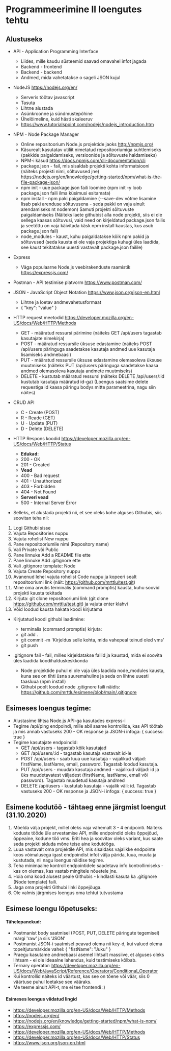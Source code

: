 # Programmeerimine II loengutes tehtu

##  Alustuseks
* API - Application Programming Interface
  * Liides, mille kaudu süsteemid saavad omavahel infot jagada
  * Backend - frontend
  * Backend - backend
  * Andmed, mida vahetatakse o sageli JSON kujul
* NodeJS https://nodejs.org/en/
  * Serveris töötav javascript
  * Tasuta
  * Lihtne alustada
  * Asünkroonne ja sündmustepõhine
  * Ühelõimeline, kuid hästi skaleeruv
  * https://www.tutorialspoint.com/nodejs/nodejs_introduction.htm
* NPM - Node Package Manager
  * Online repositoorium Node.js projektide jaoks http://npmjs.org/
  * Käsurealt kasutatav utiliit nimetatud repositooriumiga suhtlemiseks (pakkide paigaldamiseks, versioonide ja sõltuvuste haldamiseks)
  * NPM-i käsud https://docs.npmjs.com/cli-documentation/cli
  * package.json - fail, mis sisaldab projekti kohta informatsiooni (näiteks projekti nimi, sõltuvused jne) https://nodejs.org/en/knowledge/getting-started/npm/what-is-the-file-package-json/
  * npm init - uue package.json faili loomine (npm init -y loob package.json faili ilma küsimusi esitamata)
  * npm install - npm paki paigaldamine (--save-dev võtme lisamine lisab paki arenduse sõltuvusena - seda pakki on vaja ainult arendamiseks nt nodemon) Samuti projekti sõltuvuste paigaldamiseks (Näiteks laete githubist alla node projekti, siis ei ole sellega kaasas sõltuvusi, vaid need on kirjeldatud package.json failis ja seetõttu on vaja käivitada käsk npm install kaustas, kus asub package.json fail)
  * node_modules - kaust, kuhu paigaldatakse kõik npm pakid ja sõltuvused (seda kausta ei ole vaja projektiga kuhugi üles laadida, see kaust tekitatakse uuesti vastavalt package.json failile)
* Express
  * Väga populaarne Node.js veebirakenduste raamistik https://expressjs.com/
* Postman - API testimise platvorm https://www.postman.com/
* JSON - JavaScript Object Notation https://www.json.org/json-en.html
  * Lihtne ja loetav andmevahetusformaat
  * { "key": "value" }
* HTTP request meetodid https://developer.mozilla.org/en-US/docs/Web/HTTP/Methods
  * GET - määratud ressursi pärimine (näiteks GET /api/users tagastab kasutajate nimekirja)
  * POST - määratud ressursile üksuse edastamine (näiteks POST /api/users päringuga saadetakse kasutaja andmed uue kasutaja lisamiseks andmebaasi)
  * PUT - määratud ressursile üksuse edastamine olemasoleva üksuse muutmiseks (näiteks PUT /api/users päringuga saadetakse kaasa andmed olemasoleva kasutaja andmete muutmiseks)
  * DELETE - kustutab määratud ressursi (näiteks DELETE /api/users/:id kustutab kasutaja määratud id-ga) (Loengus saatsime delete requestiga id kaasa päringu bodys mitte parameetrina, nagu siin näites)
* CRUD API
  * C - Create (POST)
  * R - Reade (GET)
  * U - Update (PUT)
  * D - Delete (DELETE)

* HTTP Respons koodid https://developer.mozilla.org/en-US/docs/Web/HTTP/Status
  * **Edukad:**
  * 200 - OK
  * 201 - Created
  * **Vead**
  * 400 - Bad request
  * 401 - Unauthorized
  * 403 - Forbidden
  * 404 - Not Found
  * **Serveri vead**
  * 500 - Internal Server Error
  
* Selleks, et alustada projekti nii, et see oleks kohe alguses Githubis, siis soovitan teha nii:
 1. Logi Githubi sisse
 1. Vajuta Repositories nuppu
 1. Vajuta rohelist New nuppu
 1. Pane repositooriumile nimi (Repository name)
 1. Vali Private või Public
 1. Pane linnuke Add a README file ette
 1. Pane linnuke Add .gitignore ette
 1. Vali .gitignore template: Node
 1. Vajuta Create Repository nuppu
 1. Avanenud lehel vajuta rohelist Code nuppu ja kopeeri sealt repositooriumi link (näit: https://github.com/mrttlu/test.git)
 1. Mine oma arvutis terminalis (command promptis) kausta, kuhu soovid projekti kausta tekitada
 1. Kirjuta: git clone repositooriumi link (git clone https://github.com/mrttlu/test.git) ja vajuta enter klahvi
 1. Võid loodud kausta hakata koodi kirjutama 
 
* Kirjutatud koodi githubi laadimine:
  * terminalis (command promptis) kirjuta:
  * git add .
  * git commit -m 'Kirjeldus selle kohta, mida vahepeal teinud oled vms'
  * git push
  
* .gitignore fail - fail, milles kirjeldatakse failid ja kaustad, mida ei soovita üles laadida koodihalduskeskkonda
  * Node projektide puhul ei ole vaja üles laadida node_modules kausta, kuna see on tihti üsna suuremahuline ja seda on lihtne uuesti taasluua (npm install)
  * Githubi poolt loodud node .gitignore faili näidis: https://github.com/mrttlu/esimene/blob/main/.gitignore

## Esimeses loengus tegime:
* Alustasime lihtsa Node.js API-ga kasutades express-i
* Tegime /api/ping endpoindi, mille abil saame kontrollida, kas API töötab ja mis annab vastuseks 200 - OK response ja JSON-i infoga: { success: true }
* Tegime kasutajate endpoindid:
  * GET /api/users - tagastab kõik kasutajad
  * GET /api/users/:id - tagastab kasutaja vastavalt id-le
  * POST /api/users - saab luua uue kasutaja - vajalikud väljad: firstName, lastName, email, password. Tagastab loodud kasutaja.
  * PUT /api/users - muudab kasutaja andmed - vajalikud väljad: id ja üks muudetavatest väljadest (firstName, lastName, email või password). Tagastab muudetud kasutaja andmed
  * DELETE /api/users - kustutab kasutaja - vajalik väli: id. Tagastab vastuseks 200 - OK response ja JSON-i infoga: { success: true }
  
## Esimene kodutöö - tähtaeg enne järgmist loengut (31.10.2020)
1. Mõelda välja projekt, millel oleks vaja vähemalt 3 - 4 endpointi. Näiteks koduste tööde üle arvestamise API, mille endpoindid oleks õppejõud, õppeaine, kodune töö vms. Eriti hea ja soovitav oleks variant, kus saate seda projekti siduda mõne teise aine kodutööga.
1. Luua vastavalt oma projektile API, mis sisaldaks vajalikke endpointe koos võimalusega igast endpoindist infot välja pärida, luua, muuta ja kustutada, nii nagu loengus näidise tegime.
1. Teha minimaalne kontroll endpointidele saadetava info kontrollimiseks - kas on olemas, kas vastab mingitele nõuetele jne.
1. Hoia oma kood alusest peale Githubis - kindlasti kasuta ka .gitignore (Node template) faili.
1. Jaga oma projekti Githubi linki õppejõuga.
1. Ole valmis järgmises loengus oma tehtut tutvustama

## Esimese loengu lõpetuseks:

#### Tähelepanekud:
* Postmanist body saatmisel (POST, PUT, DELETE päringute tegemisel) märgi 'raw' ja siis 'JSON'
* Postmanist JSON-i saatmisel peavad olema nii key-d, kui valued olema topeltjutumärkide vahel: { "fistName": "Juku" }
* Praegu kasutame andmebaasi asemel lihtsalt massiive, et alguses oleks lihtsam - ei ole ideaalne lahendus, kuid testimiseks kõlbab.
* Ternary operator: https://developer.mozilla.org/en-US/docs/Web/JavaScript/Reference/Operators/Conditional_Operator
* Kui kontrollid näiteks id väärtust, kas see on tõene või väär, siis 0 väärtuse puhul loetakse see vääraks.
* Me teeme ainult API-t, me ei tee frontendi :)

#### Esimeses loengus viidatud lingid
* https://developer.mozilla.org/en-US/docs/Web/HTTP/Methods
* https://nodejs.org/en/
* https://nodejs.org/en/knowledge/getting-started/npm/what-is-npm/
* https://expressjs.com/
* https://developer.mozilla.org/en-US/docs/Web/HTTP/Methods
* https://developer.mozilla.org/en-US/docs/Web/HTTP/Status
* https://www.json.org/json-en.html
